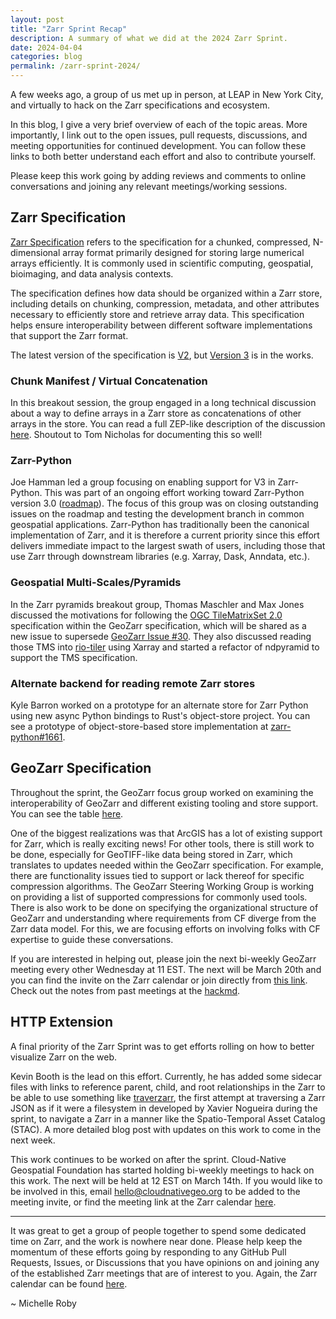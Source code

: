 ```yaml
---
layout: post
title: "Zarr Sprint Recap"
description: A summary of what we did at the 2024 Zarr Sprint.
date: 2024-04-04
categories: blog
permalink: /zarr-sprint-2024/
---
```


A few weeks ago, a group of us met up in person, at LEAP in New York City, and virtually to hack on the Zarr specifications and ecosystem.

In this blog, I give a very brief overview of each of the topic areas. More importantly, I link out to the open issues, pull requests, discussions, and meeting opportunities for continued development. You can follow these links to both better understand each effort and also to contribute yourself. 

Please keep this work going by adding reviews and comments to online conversations and joining any relevant meetings/working sessions.

## Zarr Specification

[Zarr Specification](https://zarr.readthedocs.io/en/stable/spec.html) refers to the specification for a chunked, compressed, N-dimensional array format primarily designed for storing large numerical arrays efficiently. It is commonly used in scientific computing, geospatial, bioimaging, and data analysis contexts.

The specification defines how data should be organized within a Zarr store, including details on chunking, compression, metadata, and other attributes necessary to efficiently store and retrieve array data. This specification helps ensure interoperability between different software implementations that support the Zarr format.

The latest version of the specification is [V2](https://zarr.readthedocs.io/en/stable/spec/v2.html), but [Version 3](https://zarr-specs.readthedocs.io/en/latest/specs.html) is in the works.

### Chunk Manifest / Virtual Concatenation

In this breakout session, the group engaged in a long technical discussion about a way to define arrays in a Zarr store as concatenations of other arrays in the store. You can read a full ZEP-like description of the discussion [here](https://github.com/zarr-developers/zarr-specs/issues/288#issuecomment-1939265240). Shoutout to Tom Nicholas for documenting this so well! 

### Zarr-Python

Joe Hamman led a group focusing on enabling support for V3 in Zarr-Python. This was part of an ongoing effort working toward Zarr-Python version 3.0 ([roadmap](https://github.com/zarr-developers/zarr-python/blob/main/v3-roadmap-and-design.md)).
The focus of this group was on closing outstanding issues on the roadmap and testing the development branch in common geospatial applications. Zarr-Python has traditionally been the canonical implementation of Zarr, and it is therefore a current priority since this effort delivers immediate impact to the largest swath of users, including those that use Zarr through downstream libraries (e.g. Xarray, Dask, Anndata, etc.).

### Geospatial Multi-Scales/Pyramids

In the Zarr pyramids breakout group, Thomas Maschler and Max Jones discussed the motivations for following the [OGC TileMatrixSet 2.0](https://docs.ogc.org/is/17-083r4/17-083r4.html) specification within the GeoZarr specification, which will be shared as a new issue to supersede [GeoZarr Issue #30](https://github.com/zarr-developers/geozarr-spec/issues/30). They also discussed reading those TMS into [rio-tiler](https://github.com/cogeotiff/rio-tiler) using Xarray and started a refactor of ndpyramid to support the TMS specification.

### Alternate backend for reading remote Zarr stores

Kyle Barron worked on a prototype for an alternate store for Zarr Python using new async Python bindings to Rust's object-store project. You can see a prototype of object-store-based store implementation at [zarr-python#1661](https://github.com/zarr-developers/zarr-python/pull/1661). 

## GeoZarr Specification 

Throughout the sprint, the GeoZarr focus group worked on examining the interoperability of GeoZarr and different existing tooling and store support. You can see the table [here](https://github.com/zarr-developers/geozarr-spec/blob/main/geozarr-interop-table.md).

One of the biggest realizations was that ArcGIS has a lot of existing support for Zarr, which is really exciting news! For other tools, there is still work to be done, especially for GeoTIFF-like data being stored in Zarr, which translates to updates needed within the GeoZarr specification. For example, there are functionality issues tied to support or lack thereof for specific compression algorithms. The GeoZarr Steering Working Group is working on providing a list of supported compressions for commonly used tools. There is also work to be done on specifying the organizational structure of GeoZarr and understanding where requirements from CF diverge from the Zarr data model. For this, we are focusing efforts on involving folks with CF expertise to guide these conversations. 

If you are interested in helping out, please join the next bi-weekly GeoZarr meeting every other Wednesday at 11 EST. The next will be March 20th and you can find the invite on the Zarr calendar or join directly from [this link](https://meet.google.com/jth-rstn-fwb). Check out the notes from past meetings at the [hackmd](https://hackmd.io/@briannapagan/geozarr-spec-swg/edit).

## HTTP Extension

A final priority of the Zarr Sprint was to get efforts rolling on how to better visualize Zarr on the web. 

Kevin Booth is the lead on this effort. Currently, he has added some sidecar files with links to reference parent, child, and root relationships in the Zarr to be able to use something like [traverzarr](https://github.com/xaviernogueira/traverzarr), the first attempt at traversing a Zarr JSON as if it were a filesystem in developed by Xavier Nogueira during the sprint, to navigate a Zarr in a manner like the Spatio-Temporal Asset Catalog (STAC). A more detailed blog post with updates on this work to come in the next week.

This work continues to be worked on after the sprint. Cloud-Native Geospatial Foundation has started holding bi-weekly meetings to hack on this work. The next will be held at 12 EST on March 14th. If you would like to be involved in this, email hello@cloudnativegeo.org to be added to the meeting invite, or find the meeting link at the Zarr calendar [here](https://zarr.dev/community-calls/).

---

It was great to get a group of people together to spend some dedicated time on Zarr, and the work is nowhere near done. Please help keep the momentum of these efforts going by responding to any GitHub Pull Requests, Issues, or Discussions that you have opinions on and joining any of the established Zarr meetings that are of interest to you. Again, the Zarr calendar can be found [here](https://zarr.dev/community-calls/).

~ Michelle Roby

<script src="https://giscus.app/client.js"
        data-repo="zarr-developers/blog"
        data-repo-id="R_kgDOGxrWVg"
        data-category="General"
        data-category-id="DIC_kwDOGxrWVs4CU5q_"
        data-mapping="pathname"
        data-strict="0"
        data-reactions-enabled="1"
        data-emit-metadata="0"
        data-input-position="top"
        data-theme="light"
        data-lang="en"
        crossorigin="anonymous"
        async>
</script>